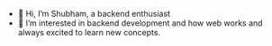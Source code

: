- 👋 Hi, I’m Shubham, a backend enthusiast 
- 👀 I’m interested in backend development and how web works and always excited to learn new concepts.

<!---
shubhamjha03563/shubhamjha03563 is a ✨ special ✨ repository because its `README.md` (this file) appears on your GitHub profile.
You can click the Preview link to take a look at your changes.
--->
